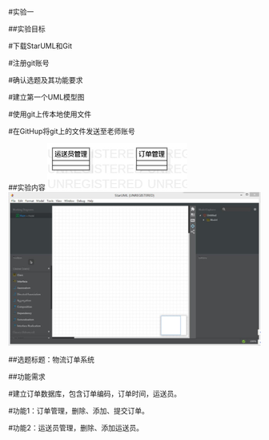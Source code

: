 #实验一

##实验目标

#下载StarUML和Git

#注册git账号

#确认选题及其功能要求

#建立第一个UML模型图

#使用git上传本地使用文件

#在GitHup将git上的文件发送至老师账号


##实验内容
![UML建模图](./Model.jpg)
![StarUML软件截图](./soft_snapshot.jpg)

##选题标题：物流订单系统

##功能需求

#建立订单数据库，包含订单编码，订单时间，运送员。

#功能1：订单管理，删除、添加、提交订单。

#功能2：运送员管理，删除、添加运送员。